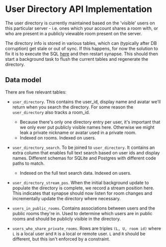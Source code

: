 User Directory API Implementation
=================================

The user directory is currently maintained based on the 'visible' users
on this particular server - i.e. ones which your account shares a room with, or
who are present in a publicly viewable room present on the server.

The directory info is stored in various tables, which can (typically after
DB corruption) get stale or out of sync.  If this happens, for now the
solution to fix it is to execute the SQL [here](https://github.com/matrix-org/synapse/blob/master/synapse/storage/schema/main/delta/53/user_dir_populate.sql)
and then restart synapse. This should then start a background task to
flush the current tables and regenerate the directory.

Data model
----------

There are five relevant tables:

* `user_directory`. This contains the user_id, display name and avatar we'll
  return when you search the directory. For some reason the `user_directory`
  also tracks a room_id.
  - Because there's only one directory entry per user, it's important that we only
    ever put publicly visible names here. Otherwise we might leak a private
    nickname or avatar used in a private room.
  - Indexed on rooms. Indexed on users.

* `user_directory_search`. To be joined to `user_directory`. It contains an extra
  column that enables full text search based on user ids and display names.
  Different schemas for SQLite and Postgres with different code paths to match.
  - Indexed on the full text search data. Indexed on users.

* `user_directory_stream_pos`. When the initial background update to populate
  the directory is complete, we record a stream position here. This indicates
  that synapse should now listen for room changes and incrementally update
  the directory where necessary.

* `users_in_public_rooms`. Contains associations between users and the public rooms they're in.
  Used to determine which users are in public rooms and should be publicly visible in the directory.

* `users_who_share_private_rooms`. Rows are triples `(L, U, room id)` where `L`
   is a local user and `R` is a local or remote user. `L` and `R` should be
   different, but this isn't enforced by a constraint.
